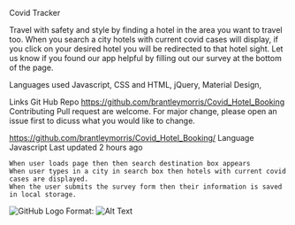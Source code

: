 Covid Tracker

Travel with safety and style by finding a hotel in the area you want to travel too. When you search a city hotels with current covid cases will display, if you click on your desired hotel you will be redirected to that hotel sight. Let us know if you found our app helpful by filling out our survey at the bottom of the page.

Languages used Javascript, CSS and HTML, jQuery, Material Design,

Links Git Hub Repo https://github.com/brantleymorris/Covid_Hotel_Booking Contributing Pull request are welcome. For major change, please open an issue first to dicuss what you would like to change.

https://github.com/brantleymorris/Covid_Hotel_Booking/ Language Javascript Last updated 2 hours ago 


    When user loads page then then search destination box appears
    When user types in a city in search box then hotels with current covid cases are displayed.
    When the user submits the survey form then their information is saved in local storage.


![GitHub Logo](/images/logo.png)
Format: ![Alt Text](url)
